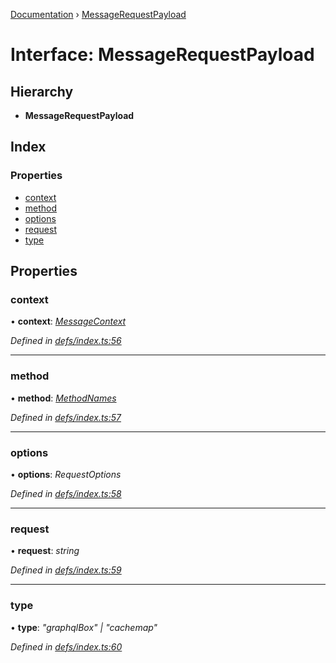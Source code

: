 [Documentation](../README.md) › [MessageRequestPayload](messagerequestpayload.md)

# Interface: MessageRequestPayload

## Hierarchy

* **MessageRequestPayload**

## Index

### Properties

* [context](messagerequestpayload.md#context)
* [method](messagerequestpayload.md#method)
* [options](messagerequestpayload.md#options)
* [request](messagerequestpayload.md#request)
* [type](messagerequestpayload.md#type)

## Properties

###  context

• **context**: *[MessageContext](messagecontext.md)*

*Defined in [defs/index.ts:56](https://github.com/badbatch/graphql-box/blob/27a200e/packages/worker-client/src/defs/index.ts#L56)*

___

###  method

• **method**: *[MethodNames](../README.md#methodnames)*

*Defined in [defs/index.ts:57](https://github.com/badbatch/graphql-box/blob/27a200e/packages/worker-client/src/defs/index.ts#L57)*

___

###  options

• **options**: *RequestOptions*

*Defined in [defs/index.ts:58](https://github.com/badbatch/graphql-box/blob/27a200e/packages/worker-client/src/defs/index.ts#L58)*

___

###  request

• **request**: *string*

*Defined in [defs/index.ts:59](https://github.com/badbatch/graphql-box/blob/27a200e/packages/worker-client/src/defs/index.ts#L59)*

___

###  type

• **type**: *"graphqlBox" | "cachemap"*

*Defined in [defs/index.ts:60](https://github.com/badbatch/graphql-box/blob/27a200e/packages/worker-client/src/defs/index.ts#L60)*
